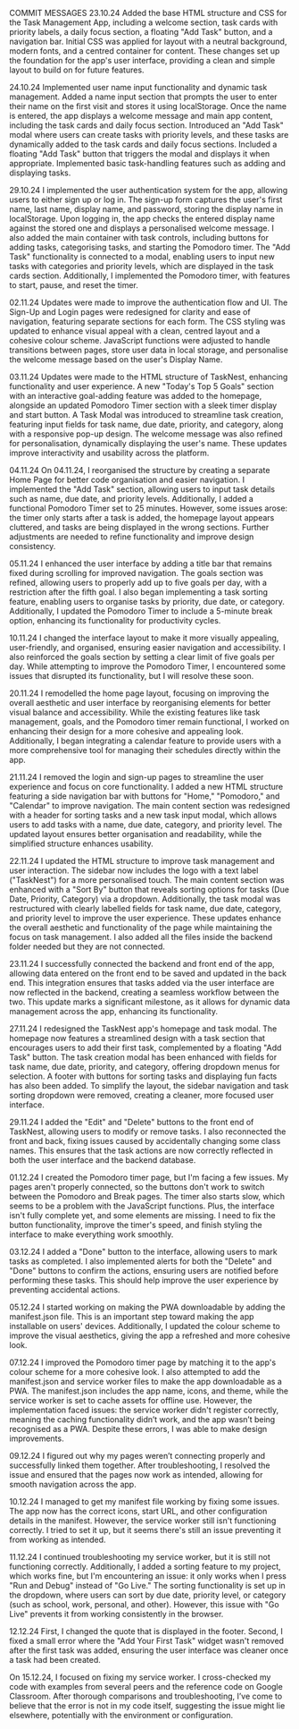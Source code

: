 COMMIT MESSAGES
23.10.24
Added the base HTML structure and CSS for the Task Management App, including a welcome section, task cards with priority labels, a daily focus section, a floating "Add Task" button, and a navigation bar. Initial CSS was applied for layout with a neutral background, modern fonts, and a centred container for content. These changes set up the foundation for the app's user interface, providing a clean and simple layout to build on for future features.

24.10.24
Implemented user name input functionality and dynamic task management. Added a name input section that prompts the user to enter their name on the first visit and stores it using localStorage. Once the name is entered, the app displays a welcome message and main app content, including the task cards and daily focus section. Introduced an "Add Task" modal where users can create tasks with priority levels, and these tasks are dynamically added to the task cards and daily focus sections. Included a floating "Add Task" button that triggers the modal and displays it when appropriate. Implemented basic task-handling features such as adding and displaying tasks.

29.10.24
I implemented the user authentication system for the app, allowing users to either sign up or log in. The sign-up form captures the user's first name, last name, display name, and password, storing the display name in localStorage. Upon logging in, the app checks the entered display name against the stored one and displays a personalised welcome message. I also added the main container with task controls, including buttons for adding tasks, categorising tasks, and starting the Pomodoro timer. The "Add Task" functionality is connected to a modal, enabling users to input new tasks with categories and priority levels, which are displayed in the task cards section. Additionally, I implemented the Pomodoro timer, with features to start, pause, and reset the timer.

02.11.24
Updates were made to improve the authentication flow and UI. The Sign-Up and Login pages were redesigned for clarity and ease of navigation, featuring separate sections for each form. The CSS styling was updated to enhance visual appeal with a clean, centred layout and a cohesive colour scheme. JavaScript functions were adjusted to handle transitions between pages, store user data in local storage, and personalise the welcome message based on the user's Display Name. 

03.11.24
Updates were made to the HTML structure of TaskNest, enhancing functionality and user experience. A new "Today's Top 5 Goals" section with an interactive goal-adding feature was added to the homepage, alongside an updated Pomodoro Timer section with a sleek timer display and start button. A Task Modal was introduced to streamline task creation, featuring input fields for task name, due date, priority, and category, along with a responsive pop-up design. The welcome message was also refined for personalisation, dynamically displaying the user's name. These updates improve interactivity and usability across the platform.

04.11.24
On 04.11.24, I reorganised the structure by creating a separate Home Page for better code organisation and easier navigation. I implemented the "Add Task" section, allowing users to input task details such as name, due date, and priority levels. Additionally, I added a functional Pomodoro Timer set to 25 minutes. However, some issues arose: the timer only starts after a task is added, the homepage layout appears cluttered, and tasks are being displayed in the wrong sections. Further adjustments are needed to refine functionality and improve design consistency.

05.11.24
I enhanced the user interface by adding a title bar that remains fixed during scrolling for improved navigation. The goals section was refined, allowing users to properly add up to five goals per day, with a restriction after the fifth goal. I also began implementing a task sorting feature, enabling users to organise tasks by priority, due date, or category. Additionally, I updated the Pomodoro Timer to include a 5-minute break option, enhancing its functionality for productivity cycles.

10.11.24
I changed the interface layout to make it more visually appealing, user-friendly, and organised, ensuring easier navigation and accessibility. I also reinforced the goals section by setting a clear limit of five goals per day. While attempting to improve the Pomodoro Timer, I encountered some issues that disrupted its functionality, but I will resolve these soon.

20.11.24
I remodelled the home page layout, focusing on improving the overall aesthetic and user interface by reorganising elements for better visual balance and accessibility. While the existing features like task management, goals, and the Pomodoro timer remain functional, I worked on enhancing their design for a more cohesive and appealing look. Additionally, I began integrating a calendar feature to provide users with a more comprehensive tool for managing their schedules directly within the app.

21.11.24
I removed the login and sign-up pages to streamline the user experience and focus on core functionality. I added a new HTML structure featuring a side navigation bar with buttons for "Home," "Pomodoro," and "Calendar" to improve navigation. The main content section was redesigned with a header for sorting tasks and a new task input modal, which allows users to add tasks with a name, due date, category, and priority level. The updated layout ensures better organisation and readability, while the simplified structure enhances usability.

22.11.24
I updated the HTML structure to improve task management and user interaction. The sidebar now includes the logo with a text label ("TaskNest") for a more personalised touch. The main content section was enhanced with a "Sort By" button that reveals sorting options for tasks (Due Date, Priority, Category) via a dropdown. Additionally, the task modal was restructured with clearly labelled fields for task name, due date, category, and priority level to improve the user experience. These updates enhance the overall aesthetic and functionality of the page while maintaining the focus on task management. I also added all the files inside the backend folder needed but they are not connected. 

23.11.24
I successfully connected the backend and front end of the app, allowing data entered on the front end to be saved and updated in the back end. This integration ensures that tasks added via the user interface are now reflected in the backend, creating a seamless workflow between the two. This update marks a significant milestone, as it allows for dynamic data management across the app, enhancing its functionality.

27.11.24
I redesigned the TaskNest app's homepage and task modal. The homepage now features a streamlined design with a task section that encourages users to add their first task, complemented by a floating "Add Task" button. The task creation modal has been enhanced with fields for task name, due date, priority, and category, offering dropdown menus for selection. A footer with buttons for sorting tasks and displaying fun facts has also been added. To simplify the layout, the sidebar navigation and task sorting dropdown were removed, creating a cleaner, more focused user interface.

29.11.24
I added the "Edit" and "Delete" buttons to the front end of TaskNest, allowing users to modify or remove tasks. I also reconnected the front and back, fixing issues caused by accidentally changing some class names. This ensures that the task actions are now correctly reflected in both the user interface and the backend database.



01.12.24
I created the Pomodoro timer page, but I'm facing a few issues. My pages aren't properly connected, so the buttons don't work to switch between the Pomodoro and Break pages. The timer also starts slow, which seems to be a problem with the JavaScript functions. Plus, the interface isn't fully complete yet, and some elements are missing. I need to fix the button functionality, improve the timer's speed, and finish styling the interface to make everything work smoothly.

03.12.24
I added a "Done" button to the interface, allowing users to mark tasks as completed. I also implemented alerts for both the "Delete" and "Done" buttons to confirm the actions, ensuring users are notified before performing these tasks. This should help improve the user experience by preventing accidental actions.

05.12.24
I started working on making the PWA downloadable by adding the manifest.json file. This is an important step toward making the app installable on users' devices. Additionally, I updated the colour scheme to improve the visual aesthetics, giving the app a refreshed and more cohesive look.

07.12.24
I improved the Pomodoro timer page by matching it to the app's colour scheme for a more cohesive look. I also attempted to add the manifest.json and service worker files to make the app downloadable as a PWA. The manifest.json includes the app name, icons, and theme, while the service worker is set to cache assets for offline use. However, the implementation faced issues: the service worker didn't register correctly, meaning the caching functionality didn’t work, and the app wasn’t being recognised as a PWA. Despite these errors, I was able to make design improvements.

09.12.24
I figured out why my pages weren’t connecting properly and successfully linked them together. After troubleshooting, I resolved the issue and ensured that the pages now work as intended, allowing for smooth navigation across the app.

10.12.24
I managed to get my manifest file working by fixing some issues. The app now has the correct icons, start URL, and other configuration details in the manifest. However, the service worker still isn't functioning correctly. I tried to set it up, but it seems there's still an issue preventing it from working as intended.

11.12.24
I continued troubleshooting my service worker, but it is still not functioning correctly. Additionally, I added a sorting feature to my project, which works fine, but I'm encountering an issue: it only works when I press "Run and Debug" instead of "Go Live." The sorting functionality is set up in the dropdown, where users can sort by due date, priority level, or category (such as school, work, personal, and other). However, this issue with "Go Live" prevents it from working consistently in the browser.

12.12.24
First, I changed the quote that is displayed in the footer. Second, I fixed a small error where the "Add Your First Task" widget wasn't removed after the first task was added, ensuring the user interface was cleaner once a task had been created.

On 15.12.24, I focused on fixing my service worker. I cross-checked my code with examples from several peers and the reference code on Google Classroom. After thorough comparisons and troubleshooting, I’ve come to believe that the error is not in my code itself, suggesting the issue might lie elsewhere, potentially with the environment or configuration.
